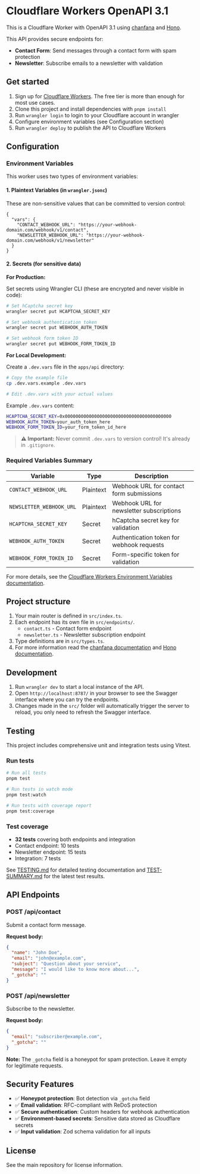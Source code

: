 # Cloudflare Workers OpenAPI 3.1

This is a Cloudflare Worker with OpenAPI 3.1 using [chanfana](https://github.com/cloudflare/chanfana) and [Hono](https://github.com/honojs/hono).

This API provides secure endpoints for:

- **Contact Form**: Send messages through a contact form with spam protection
- **Newsletter**: Subscribe emails to a newsletter with validation

## Get started

1. Sign up for [Cloudflare Workers](https://workers.dev). The free tier is more than enough for most use cases.
2. Clone this project and install dependencies with `pnpm install`
3. Run `wrangler login` to login to your Cloudflare account in wrangler
4. Configure environment variables (see Configuration section)
5. Run `wrangler deploy` to publish the API to Cloudflare Workers

## Configuration

### Environment Variables

This worker uses two types of environment variables:

#### 1. Plaintext Variables (in `wrangler.jsonc`)

These are non-sensitive values that can be committed to version control:

```jsonc
{
  "vars": {
    "CONTACT_WEBHOOK_URL": "https://your-webhook-domain.com/webhook/v1/contact",
    "NEWSLETTER_WEBHOOK_URL": "https://your-webhook-domain.com/webhook/v1/newsletter"
  }
}
```

#### 2. Secrets (for sensitive data)

**For Production:**

Set secrets using Wrangler CLI (these are encrypted and never visible in code):

```bash
# Set hCaptcha secret key
wrangler secret put HCAPTCHA_SECRET_KEY

# Set webhook authentication token
wrangler secret put WEBHOOK_AUTH_TOKEN

# Set webhook form token ID
wrangler secret put WEBHOOK_FORM_TOKEN_ID
```

**For Local Development:**

Create a `.dev.vars` file in the `apps/api` directory:

```bash
# Copy the example file
cp .dev.vars.example .dev.vars

# Edit .dev.vars with your actual values
```

Example `.dev.vars` content:

```bash
HCAPTCHA_SECRET_KEY=0x0000000000000000000000000000000000000000
WEBHOOK_AUTH_TOKEN=your_auth_token_here
WEBHOOK_FORM_TOKEN_ID=your_form_token_id_here
```

> **⚠️ Important:** Never commit `.dev.vars` to version control! It's already in `.gitignore`.

### Required Variables Summary

| Variable | Type | Description |
|----------|------|-------------|
| `CONTACT_WEBHOOK_URL` | Plaintext | Webhook URL for contact form submissions |
| `NEWSLETTER_WEBHOOK_URL` | Plaintext | Webhook URL for newsletter subscriptions |
| `HCAPTCHA_SECRET_KEY` | Secret | hCaptcha secret key for validation |
| `WEBHOOK_AUTH_TOKEN` | Secret | Authentication token for webhook requests |
| `WEBHOOK_FORM_TOKEN_ID` | Secret | Form-specific token for validation |

For more details, see the [Cloudflare Workers Environment Variables documentation](https://developers.cloudflare.com/workers/wrangler/configuration/#environment-variables).

## Project structure

1. Your main router is defined in `src/index.ts`.
2. Each endpoint has its own file in `src/endpoints/`.
   - `contact.ts` - Contact form endpoint
   - `newsletter.ts` - Newsletter subscription endpoint
3. Type definitions are in `src/types.ts`.
4. For more information read the [chanfana documentation](https://chanfana.pages.dev/) and [Hono documentation](https://hono.dev/docs).

## Development

1. Run `wrangler dev` to start a local instance of the API.
2. Open `http://localhost:8787/` in your browser to see the Swagger interface where you can try the endpoints.
3. Changes made in the `src/` folder will automatically trigger the server to reload, you only need to refresh the Swagger interface.

## Testing

This project includes comprehensive unit and integration tests using Vitest.

### Run tests

```bash
# Run all tests
pnpm test

# Run tests in watch mode
pnpm test:watch

# Run tests with coverage report
pnpm test:coverage
```

### Test coverage

- **32 tests** covering both endpoints and integration
- Contact endpoint: 10 tests
- Newsletter endpoint: 15 tests
- Integration: 7 tests

See [TESTING.md](./TESTING.md) for detailed testing documentation and [TEST-SUMMARY.md](./TEST-SUMMARY.md) for the latest test results.

## API Endpoints

### POST /api/contact

Submit a contact form message.

**Request body:**

```json
{
  "name": "John Doe",
  "email": "john@example.com",
  "subject": "Question about your service",
  "message": "I would like to know more about...",
  "_gotcha": ""
}
```

### POST /api/newsletter

Subscribe to the newsletter.

**Request body:**

```json
{
  "email": "subscriber@example.com",
  "_gotcha": ""
}
```

**Note:** The `_gotcha` field is a honeypot for spam protection. Leave it empty for legitimate requests.

## Security Features

- ✅ **Honeypot protection**: Bot detection via `_gotcha` field
- ✅ **Email validation**: RFC-compliant with ReDoS protection
- ✅ **Secure authentication**: Custom headers for webhook authentication
- ✅ **Environment-based secrets**: Sensitive data stored as Cloudflare secrets
- ✅ **Input validation**: Zod schema validation for all inputs

## License

See the main repository for license information.
